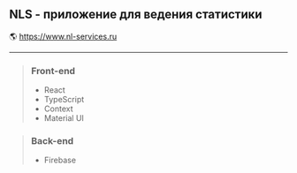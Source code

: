 ## NLS - приложение для ведения статистики
:earth_americas: https://www.nl-services.ru
____

> ### Front-end
> * React
> * TypeScript
> * Context
> * Material UI

> ### Back-end
> * Firebase
